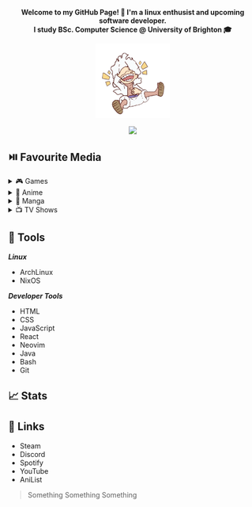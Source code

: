 **<p align='center'>Welcome to my GitHub Page! :wave: I'm a linux enthusist and upcoming software developer. <br>
I study BSc. Computer Science @ University of Brighton :mortar_board:</p>**

<p align='center'>
   <img src='./img/e.gif' width='150px'></img>
</p>

<p align='center'>
<img src="https://readme-typing-svg.demolab.com?font=Montserrat&size=15&duration=3500&pause=1000&color=FFFFFF&center=true&width=435&lines=01010111+01100101+01101100+01100011+01101111+01101101+01100101"></img>
</p>
<h2>⏯️ Favourite Media</h2>
   <details>
  <summary>🎮 Games</summary>
        <ul>
            <li><img width=20 src='./img/persona-img.png'> Persona 5 Royal</li>
            <li><img width=20 src='./img/nier-icon.png'> Nier Automata</li>
            <li><img width=20 src='./img/ffxiv-icon.png'> Final Fantasy XIV Online</li>
            <li><img width=20 src='./img/ghost-icon.png'> Ghost of Tsushima</li>
        </ul>
   </details>
      <details>
       <summary>👹 Anime</summary>
        <ul>
            <li>Neon Genesis Evangelion</li>
            <li>Hajime no Ippo</li>
            <li>One Piece</li>
            <li>Mobile Suit Gundam</li>
        </ul>
   </details>
      <details>
       <summary>📖 Manga</summary>
        <ul>
            <li>Berserk</li>
            <li>Vinland Saga</li>
            <li>Vagabond</li>
            <li>Fire Punch</li>
        </ul>
   </details>
         <details>
       <summary>📺 TV Shows</summary>
        <ul>
            <li>Breaking Bad</li>
            <li>Game of Thrones</li>
            <li>The Boys</li>
            <li>Invincible</li>
        </ul>
   </details>
    

    
## 🧰 Tools

***Linux*** 
- ArchLinux
- NixOS 

***Developer Tools*** 
- HTML
- CSS
- JavaScript
- React 
- Neovim
- Java 
- Bash 
- Git 

## 📈 Stats 

## 🔗 Links
- Steam
- Discord
- Spotify 
- YouTube 
- AniList


> Something Something Something

